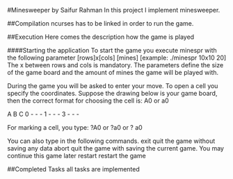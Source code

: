#Minesweeper by Saifur Rahman
In this project I implement minesweeper.

##Compilation
ncurses has to be linked in order to run the game.

##Execution
Here comes the description how the game is played

####Starting the application
To start the game you execute minespr with the following parameter [rows]x[cols] [mines]
[example: ./minespr 10x10 20] The x between rows and cols is mandatory.
The parameters define the size of the game board and the amount of mines the game will be played with.

During the game you will be asked to enter your move.
To open a cell you specify the coordinates.
Suppose the drawing below is your game board, then the correct format for choosing the cell is: A0 or a0

  A B C
0 - - -
1 - - -
3 - - -

For marking a cell, you type: ?A0 or ?a0 or ? a0

You can also type in the following commands.
exit        quit the game without saving any data
abort       quit the game with saving the current game. You may continue this game later
restart     restart the game

##Completed Tasks
all tasks are implemented


